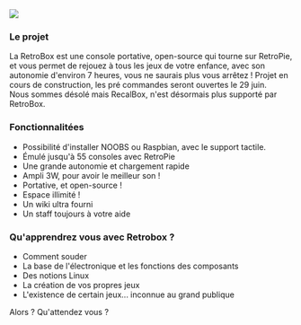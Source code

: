 <div class="image-header">
	<img src="https://i.imgur.com/32ObfXb.png"/>
</div>

### Le projet

La RetroBox est une console portative, open-source qui tourne sur RetroPie, et vous permet de rejouez à tous les jeux de votre enfance, avec son autonomie d'environ 7 heures, vous ne saurais plus vous arrêtez !
Projet en cours de construction, les pré commandes seront ouvertes le 29 juin.
<br>
Nous sommes désolé mais RecalBox, n'est désormais plus supporté par RetroBox.

### Fonctionnalitées

 - Possibilité d'installer NOOBS ou Raspbian, avec le support tactile.
 - Émulé jusqu'à 55 consoles avec RetroPie
 - Une grande autonomie et chargement rapide
 - Ampli 3W, pour avoir le meilleur son !
 - Portative, et open-source !
 - Espace illimité !
 - Un wiki ultra fourni
 - Un staff toujours à votre aide

### Qu'apprendrez vous avec Retrobox ?

- Comment souder
- La base de l'électronique et les fonctions des composants
- Des notions Linux
- La création de vos propres jeux
- L'existence de certain jeux... inconnue au grand publique

<div class="docs-alert info">
  <i class="icon fas fa-shopping-cart"></i>
  <p>Alors ? Qu'attendez vous ?</p>
</div>
